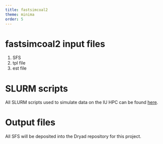 ```yaml
---
title: fastsimcoal2
theme: minima
order: 5
---
```


# fastsimcoal2 input files

1. SFS
2. tpl file
3. est file

# SLURM scripts

All SLURM scripts used to simulate data on the IU HPC can be found [here](https://github.com/meganlsmith/selectionandmigration/blob/main/scripts/slurm/sfs).

# Output files

All SFS will be deposited into the Dryad repository for this project.
 